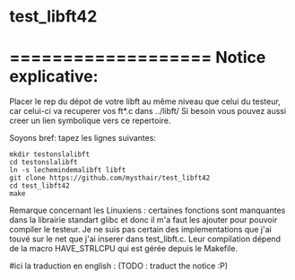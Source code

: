 # test_libft42
===================
Notice explicative:
===================

Placer le rep du dépot de votre libft au même niveau que celui du testeur, car celui-ci va recuperer vos ft*.c dans ../libft/ Si besoin vous pouvez aussi creer un lien symbolique vers ce repertoire.

Soyons bref: tapez les lignes suivantes:

	mkdir testonslalibft
	cd testonslalibft
	ln -s lechemindemalibft libft
	git clone https://github.com/mysthair/test_libft42 
	cd test_libft42
	make

Remarque concernant les Linuxiens : certaines fonctions sont manquantes dans la librairie standart glibc et donc il m'a faut les ajouter pour pouvoir compiler le testeur. Je ne suis pas certain des implementations que j'ai touvé sur le net que j'ai inserer dans test_libft.c. Leur compilation dépend de la macro HAVE_STRLCPU qui est gérée depuis le Makefile.

#ici la traduction en english :
(TODO : traduct the notice :P)
